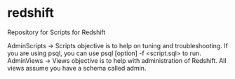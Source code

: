 # redshift
Repository for Scripts for Redshift


AdminScripts -> Scripts objective is to help on tuning and troubleshooting. If you are using psql, you can use psql [option] -f <script.sql> to run.
AdminViews -> Views objective is to help with administration of Redshift. All views assume you have a schema called admin.
